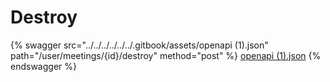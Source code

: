 # Destroy

{% swagger src="../../../../../../.gitbook/assets/openapi (1).json" path="/user/meetings/{id}/destroy" method="post" %}
[openapi (1).json](<../../../../../../.gitbook/assets/openapi (1).json>)
{% endswagger %}
